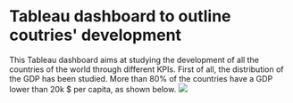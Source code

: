 # Tableau dashboard to outline coutries' development
This Tableau dashboard aims at studying the development of all the countries of the world through different KPIs.
First of all, the distribution of the GDP has been studied. More than 80% of the countries have a GDP lower than 20k $ per capita, as shown below.
![](https://github.com/SamueleFaggiano/Tableau_dashboard_coutries_development/blob/main/images/gdp_distribution.JPG)
